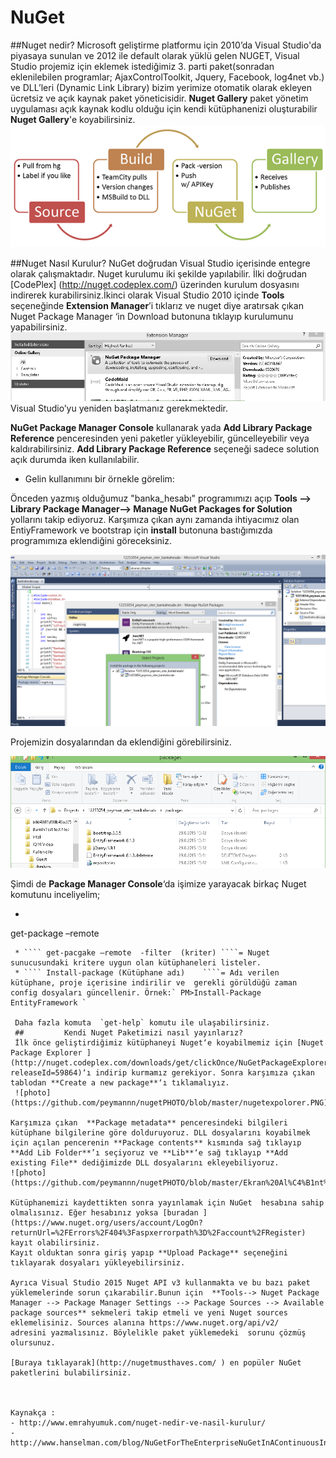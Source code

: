 # NuGet
##Nuget nedir?
Microsoft geliştirme platformu için 2010’da Visual Studio'da piyasaya sunulan ve 2012 ile default olarak yüklü gelen NUGET, Visual Studio projemiz için eklemek istediğimiz 3. parti paket(sonradan eklenilebilen programlar; AjaxControlToolkit, Jquery, Facebook, log4net vb.) ve DLL’leri (Dynamic Link Library)  bizim yerimize otomatik olarak ekleyen ücretsiz  ve açık kaynak paket yöneticisidir. **Nuget Gallery** paket yönetim uygulaması açık kaynak kodlu olduğu için kendi kütüphanenizi oluşturabilir **Nuget Gallery**'e  koyabilirsiniz.
![photo](https://github.com/peymannn/nugetPHOTO/blob/master/nuget1.png)

##Nuget Nasıl Kurulur?
NuGet doğrudan Visual Studio içerisinde entegre olarak çalışmaktadır. Nuget kurulumu iki şekilde yapılabilir. 
İlki doğrudan [CodePlex] (http://nuget.codeplex.com/) üzerinden kurulum dosyasını indirerek kurabilirsiniz.İkinci olarak Visual Studio 2010 içinde **Tools**  seçeneğinde  **Extension Manager**’i   tıklarız ve nuget diye aratırsak çıkan Nuget Package Manager ‘in Download butonuna tıklayıp kurulumunu yapabilirsiniz.
![photo](https://github.com/peymannn/nugetPHOTO/blob/master/Ekran%20Al%C4%B1nt%C4%B1s%C4%B1n%202.PNG)
Visual Studio’yu yeniden başlatmanız gerekmektedir. 

**NuGet Package Manager Console** kullanarak yada **Add Library Package Reference** penceresinden yeni paketler yükleyebilir, güncelleyebilir veya kaldırabilirsiniz. **Add Library Package Reference** seçeneği sadece solution açık durumda iken kullanılabilir. 
* Gelin kullanımını bir örnekle  görelim:

Önceden yazmış olduğumuz "banka_hesabı" programımızı açıp  **Tools --> Library Package Manager--> Manage NuGet Packages for Solution**   yollarını takip ediyoruz. Karşımıza çıkan aynı zamanda ihtiyacımız olan EntiyFramework ve bootstrap için **install** butonuna bastığımızda programımıza eklendiğini göreceksiniz.

![photo](https://github.com/peymannn/nugetPHOTO/blob/master/Ekran%20Al%C4%B1nt%C4%B1s%C4%B13.PNG)

Projemizin dosyalarından da eklendiğini görebilirsiniz.

![photo](https://github.com/peymannn/nugetPHOTO/blob/master/6.PNG)

 Şimdi de **Package Manager Console**‘da işimize yarayacak birkaç Nuget komutunu inceliyelim;
 
 * ````
 get-package –remote
````= Nuget sunucusu üzerinde bulunan ve  indirebileceğiniz tüm kütüphaneleri  listeler.
 * ```` get-pacgake –remote  -filter  (kriter) ````= Nuget sunucusundaki kritere uygun olan kütüphaneleri listeler.
 * ````	Install-package (Kütüphane adı)    ````= Adı verilen kütüphane, proje içerisine indirilir ve  gerekli görüldüğü zaman config dosyaları güncellenir. Örnek:` PM>Install-Package EntityFramework `

 Daha fazla komuta  `get-help` komutu ile ulaşabilirsiniz.
 ##         Kendi Nuget Paketimizi nasıl yayınlarız?
 İlk önce geliştirdiğimiz kütüphaneyi Nuget‘e koyabilmemiz için [Nuget Package Explorer ](http://nuget.codeplex.com/downloads/get/clickOnce/NuGetPackageExplorer.application?releaseId=59864)‘ı indirip kurmamız gerekiyor. Sonra karşımıza çıkan tablodan **Create a new package**‘ı tıklamalıyız.
 ![photo](https://github.com/peymannn/nugetPHOTO/blob/master/nugetexpolorer.PNG)
 
Karşımıza çıkan  **Package metadata** penceresindeki bilgileri kütüphane bilgilerine göre dolduruyoruz. DLL dosyalarını koyabilmek için açılan pencerenin **Package contents** kısmında sağ tıklayıp  **Add Lib Folder**’ı seçiyoruz ve **Lib**‘e sağ tıklayıp **Add existing File** dediğimizde DLL dosyalarını ekleyebiliyoruz.
![photo](https://github.com/peymannn/nugetPHOTO/blob/master/Ekran%20Al%C4%B1nt%C4%B1s%C4%B17.PNG)

Kütüphanemizi kaydettikten sonra yayınlamak için NuGet  hesabına sahip olmalısınız. Eğer hesabınız yoksa [buradan ](https://www.nuget.org/users/account/LogOn?returnUrl=%2FErrors%2F404%3Faspxerrorpath%3D%2Faccount%2FRegister) kayıt olabilirsiniz.
Kayıt olduktan sonra giriş yapıp **Upload Package** seçeneğini tıklayarak dosyaları yükleyebilirsiniz.

Ayrıca Visual Studio 2015 Nuget API v3 kullanmakta ve bu bazı paket yüklemelerinde sorun çıkarabilir.Bunun için  **Tools--> Nuget Package Manager --> Package Manager Settings --> Package Sources --> Available package sources** sekmeleri takip etmeli ve yeni Nuget sources eklemelisiniz. Sources alanına https://www.nuget.org/api/v2/   
adresini yazmalısınız. Böylelikle paket yüklemedeki  sorunu çözmüş olursunuz.

[Buraya tıklayarak](http://nugetmusthaves.com/ ) en popüler NuGet paketlerini bulabilirsiniz.



Kaynakça :
- http://www.emrahyumuk.com/nuget-nedir-ve-nasil-kurulur/
- http://www.hanselman.com/blog/NuGetForTheEnterpriseNuGetInAContinuousIntegrationAutomatedBuildSystem.aspx
